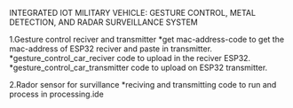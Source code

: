INTEGRATED IOT MILITARY VEHICLE: GESTURE CONTROL, METAL DETECTION, AND RADAR SURVEILLANCE SYSTEM

1.Gesture control reciver and transmitter
*get mac-address-code to get the mac-address of ESP32 reciver and paste in transmitter.
*gesture_control_car_reciver code to upload in the reciver ESP32.
*gesture_control_car_transmitter code to upload on ESP32 transmitter.

2.Rador sensor for survillance
*reciving and transmitting code to run and process in processing.ide
